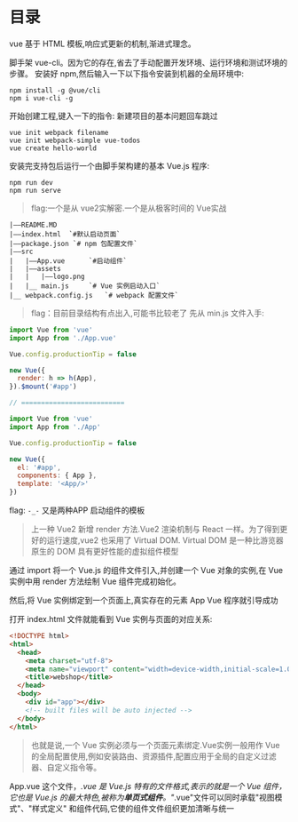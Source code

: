 # 目录

vue 基于 HTML 模板,响应式更新的机制,渐进式理念。


脚手架 vue-cli。因为它的存在,省去了手动配置开发环境、运行环境和测试环境的步骤。
安装好 npm,然后输入一下以下指令安装到机器的全局环境中:

```shell
npm install -g @vue/cli
npm i vue-cli -g
```
开始创建工程,键入一下的指令:
新建项目的基本问题回车跳过

```shell
vue init webpack filename
vue init webpack-simple vue-todos
vue create hello-world
```

安装完支持包后运行一个由脚手架构建的基本 Vue.js 程序:

```shell
npm run dev
npm run serve
```
> flag:一个是从 vue2实解密.一个是从极客时间的 Vue实战

```
|——README.MD
|——index.html  `#默认启动页面`
|——package.json `# npm 包配置文件`
|——src
|   |——App.vue      `#启动组件`
|   |——assets
|   |   |——logo.png
|   |__ main.js     `# Vue 实例启动入口`
|__ webpack.config.js   `# webpack 配置文件`
```

> flag：目前目录结构有点出入,可能书比较老了
先从 min.js 文件入手:

```js
import Vue from 'vue'
import App from './App.vue'

Vue.config.productionTip = false

new Vue({
  render: h => h(App),
}).$mount('#app')

// ==========================

import Vue from 'vue'
import App from './App'

Vue.config.productionTip = false

new Vue({
  el: '#app',
  components: { App },
  template: '<App/>'
})
```

flag: `-_-` 又是两种APP 启动组件的模板
> 上一种 Vue2 新增 render 方法.Vue2 渲染机制与 React 一样。为了得到更好的运行速度,vue2 也采用了 Virtual DOM.
> Virtual DOM 是一种比游览器原生的 DOM 具有更好性能的虚拟组件模型

通过 import 将一个 Vue.js 的组件文件引入,并创建一个 Vue 对象的实例,在 Vue 实例中用 render 方法绘制 Vue 组件完成初始化。

然后,将 Vue 实例绑定到一个页面上,真实存在的元素 App Vue 程序就引导成功

打开 index.html 文件就能看到 Vue 实例与页面的对应关系:

```html
<!DOCTYPE html>
<html>
  <head>
    <meta charset="utf-8">
    <meta name="viewport" content="width=device-width,initial-scale=1.0">
    <title>webshop</title>
  </head>
  <body>
    <div id="app"></div>
    <!-- built files will be auto injected -->
  </body>
</html>

```
> 也就是说,一个 Vue 实例必须与一个页面元素绑定.Vue实例一般用作 Vue 的全局配置使用,例如安装路由、资源插件,配置应用于全局的自定义过滤器、自定义指令等。

App.vue 这个文件，*.vue 是 Vue.js 特有的文件格式,表示的就是一个 Vue 组件，它也是 Vue.js 的最大特色,被称为**单页式组件**。"*.vue"文件可以同时承载"视图模式"、"样式定义" 和组件代码,它使的组件文件组织更加清晰与统一
